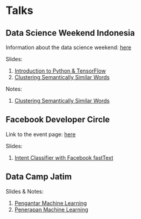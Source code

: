 # Talks

## Data Science Weekend Indonesia
Information about the data science weekend: [here](http://datascienceweekend.id)

Slides:

1. [Introduction to Python & TensorFlow](http://www.slideshare.net/bayual/introduction-to-python-and-tensorflow)
2. [Clustering Semantically Similar Words](http://www.slideshare.net/bayual/clustering-semantically-similar-words)

Notes:

1. [Clustering Semantically Similar Words](./dsw-jogja-2016/notes-clustering-semantically-similar-words.pdf)

## Facebook Developer Circle

Link to the event page: [here](https://fbdevc-mlg-meetup-201702.splashthat.com)

Slides:

1. [Intent Classifier with Facebook fastText](https://www.slideshare.net/bayual/intent-classifier-with-facebook-fasttext)

## Data Camp Jatim

Slides & Notes:

1. [Pengantar Machine Learning](./data-camp-jatim/datacampjatim-pengantar-machine-learning.pdf)
2. [Penerapan Machine Learning](./dsw-jogja-2016/notes-clustering-semantically-similar-words.pdf)

